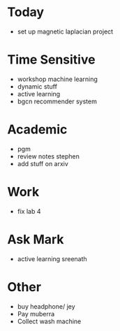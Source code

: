 # Today
- set up magnetic laplacian project

# Time Sensitive
- workshop machine learning
- dynamic stuff
- active learning
- bgcn recommender system

# Academic
- pgm
- review notes stephen
- add stuff on arxiv

# Work
- fix lab 4

# Ask Mark
- active learning sreenath

# Other
- buy headphone/ jey
- Pay muberra 
- Collect wash machine


